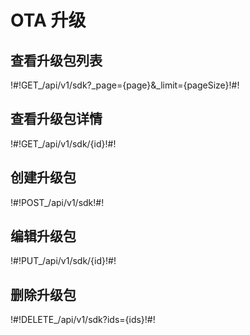 # OTA 升级

## 查看升级包列表

!#!GET_/api/v1/sdk?_page={page}&_limit={pageSize}!#!




## 查看升级包详情

!#!GET_/api/v1/sdk/{id}!#!




## 创建升级包

!#!POST_/api/v1/sdk!#!




## 编辑升级包

!#!PUT_/api/v1/sdk/{id}!#!




## 删除升级包

!#!DELETE_/api/v1/sdk?ids={ids}!#!




